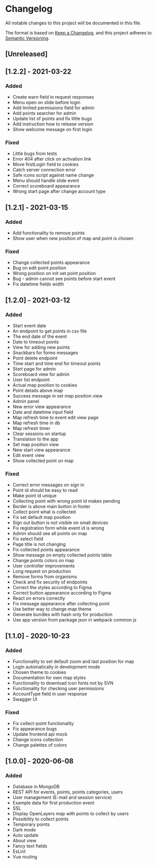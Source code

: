 # Changelog
All notable changes to this project will be documented in this file.

The format is based on [Keep a Changelog](https://keepachangelog.com/en/1.0.0/),
and this project adheres to [Semantic Versioning](https://semver.org/spec/v2.0.0.html).

## [Unreleased]

## [1.2.2] - 2021-03-22
### Added
- Create warn field in request responses
- Menu open on slide before login
- Add limited permissions field for admin
- Add points searcher for admin
- Update list of points and fix little bugs
- Add instruction how to release version
- Show welcome message on first login

### Fixed
- Little bugs from tests
- Error 404 after click on activation link
- Move firstLogin field to cookies
- Catch server connection error
- Safe icons script against name change
- Menu should handle slide event
- Correct scoreboard appearance
- Wrong start page after change account type

## [1.2.1] - 2021-03-15
### Added
- Add functionality to remove points
- Show user when new position of map and point is chosen
### Fixed
- Change collected points appearance
- Bug on edit point position
- Wrong position on init set point position
- Bug - admin cannot see points before start event
- Fix datetime fields width

## [1.2.0] - 2021-03-12
### Added
- Start event date
- An endpoint to get points in csv file
- The end date of the event
- Date to timeout points
- View for adding new points
- Snackbars for forms messages
- Point delete endpoint
- Time start and time end for timeout points
- Start page for admin
- Scoreboard view for admin
- User list endpoint
- Actual map position to cookies
- Point details above map
- Success message in set map position view
- Admin panel
- New error view appearance
- Date and datetime input field
- Map refresh time to event edit view page
- Map refresh time in db
- Map refresh timer
- Clear sessions on startup
- Translation to the app
- Set map position view
- New start view appearance
- Edit event view
- Show collected point on map
### Fixed
- Correct error messages on sign in
- Point id should be easy to read
- Make point id unique
- Collecting point with wrong point id makes pending
- Border is above main button in footer
- Collect point what is collected
- Fix set default map position
- Sign out button is not visible on small devices
- Fix registration form while event id is wrong
- Admin should see all points on map
- Fix select field
- Page title is not changing
- Fix collected points appearance
- Show message on empty collected points table
- Change points colors on map
- User controller improvements
- Long request on production
- Remove forms from organisms
- Check and fix security of endpoints
- Correct the styles according to Figma
- Correct button appearance according to Figma
- React on errors correctly
- Fix message appearance after collecting point
- Use better way to change map theme
- Generate bundles with hash only for production
- Use app version from package json in webpack common js
  

## [1.1.0] - 2020-10-23
### Added
- Functionality to set default zoom and last position for map
- Login automatically in development mode
- Chosen theme to cookies
- Documentation for own map styles
- Functionality to download icon fonts not by SVN
- Functionality for checking user permissions
- AccountType field in user response
- Swagger UI
### Fixed
- Fix collect-point functionality
- Fix appearance bugs
- Update frontend api mock
- Change icons collection
- Change palettes of colors

## [1.0.0] - 2020-06-08
### Added
- Database in MongoDB
- REST API for events, points, points categories, users
- User management (E-mail and session service)
- Example data for first production event
- SSL
- Display OpenLayers map with points to collect by users
- Possibility to collect points
- Temporary points
- Dark mode
- Auto update
- About view
- Fancy text fields
- EsLint
- Vue routing
